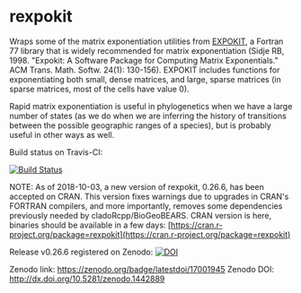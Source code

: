 # rexpokit

Wraps some of the matrix exponentiation utilities from
[EXPOKIT](http://www.maths.uq.edu.au/expokit/), 
a Fortran 77 library that is widely recommended for matrix exponentiation 
(Sidje RB, 1998. "Expokit: A Software Package for Computing Matrix 
Exponentials." ACM Trans. Math. Softw. 24(1): 130-156). EXPOKIT includes 
functions for exponentiating both small, dense matrices, and large, sparse 
matrices (in sparse matrices, most of the cells have value 0). 

Rapid matrix exponentiation is useful in phylogenetics when we have a large 
number of states (as we do when we are inferring the history of transitions 
between the possible geographic ranges of a species), but is probably 
useful in other ways as well.

Build status on Travis-CI:

[![Build Status](https://travis-ci.org/nmatzke/rexpokit.svg?branch=master)](https://travis-ci.org/nmatzke/rexpokit)

NOTE: As of 2018-10-03, a new version of rexpokit, 0.26.6, has been accepted on CRAN. This version fixes warnings due to upgrades in CRAN's FORTRAN compilers, and more importantly, removes some dependencies previously needed by cladoRcpp/BioGeoBEARS. CRAN version is here, binaries should be available in a few days: [https://cran.r-project.org/package=rexpokit](https://cran.r-project.org/package=rexpokit)

Release v0.26.6 registered on Zenodo: [![DOI](https://zenodo.org/badge/17001945.svg)](https://zenodo.org/badge/latestdoi/17001945)

Zenodo link: https://zenodo.org/badge/latestdoi/17001945
Zenodo DOI: http://dx.doi.org/10.5281/zenodo.1442889
